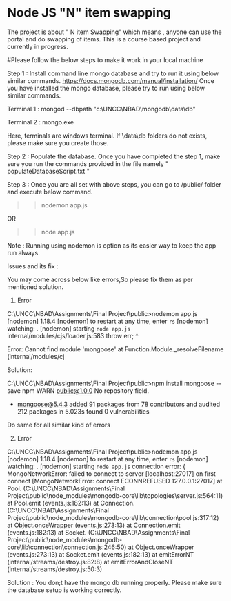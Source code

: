 # Node JS "N" item swapping
The project is about " N item Swapping" which means , anyone can use the portal and do swapping of items. This is a course based project and currently in progress. 


#Please follow the below steps to make it work in your local machine

Step 1 : Install command line mongo database and try to run it using below similar commands.
https://docs.mongodb.com/manual/installation/
Once you have installed the mongo database, please try to run using below similar commands.

Terminal 1 : mongod --dbpath "c:\UNCC\NBAD\mongodb\data\db"

Terminal 2 : mongo.exe

Here, terminals are windows terminal. If \data\db folders do not exists, please make sure you create those.

Step 2 : Populate the database.
Once you have completed the step 1, make sure you run the commands provided in the file namely " populateDatabaseScript.txt "

Step 3 : Once you are all set with above steps, you can go to /public/ folder and execute below command.

>> nodemon app.js

OR

>>node app.js

Note : Running using nodemon is option as its easier way to keep the app run always.

Issues and its fix : 

You may come across below like errors,So please fix them as per mentioned solution.

1. Error

C:\UNCC\NBAD\Assignments\Final Project\public>nodemon app.js
[nodemon] 1.18.4
[nodemon] to restart at any time, enter `rs`
[nodemon] watching: *.*
[nodemon] starting `node app.js`
internal/modules/cjs/loader.js:583
    throw err;
    ^

Error: Cannot find module 'mongoose'
    at Function.Module._resolveFilename (internal/modules/cj
    
Solution: 

C:\UNCC\NBAD\Assignments\Final Project\public>npm install mongoose --save
npm WARN public@1.0.0 No repository field.

+ mongoose@5.4.3
added 91 packages from 78 contributors and audited 212 packages in 5.023s
found 0 vulnerabilities

Do same for all similar kind of errors

2. Error

C:\UNCC\NBAD\Assignments\Final Project\public>nodemon app.js
[nodemon] 1.18.4
[nodemon] to restart at any time, enter `rs`
[nodemon] watching: *.*
[nodemon] starting `node app.js`
connection error: { MongoNetworkError: failed to connect to server [localhost:27017] on first connect [MongoNetworkError: connect ECONNREFUSED 127.0.0.1:27017]
    at Pool.<anonymous> (C:\UNCC\NBAD\Assignments\Final Project\public\node_modules\mongodb-core\lib\topologies\server.js:564:11)
    at Pool.emit (events.js:182:13)
    at Connection.<anonymous> (C:\UNCC\NBAD\Assignments\Final Project\public\node_modules\mongodb-core\lib\connection\pool.js:317:12)
    at Object.onceWrapper (events.js:273:13)
    at Connection.emit (events.js:182:13)
    at Socket.<anonymous> (C:\UNCC\NBAD\Assignments\Final Project\public\node_modules\mongodb-core\lib\connection\connection.js:246:50)
    at Object.onceWrapper (events.js:273:13)
    at Socket.emit (events.js:182:13)
    at emitErrorNT (internal/streams/destroy.js:82:8)
    at emitErrorAndCloseNT (internal/streams/destroy.js:50:3)
  
Solution : You don;t have the mongo db running properly. Please make sure the database setup is working correctly.

